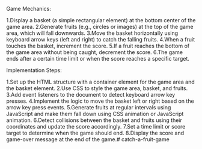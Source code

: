 Game Mechanics:

1.Display a basket (a simple rectangular element) at the bottom center of the game area.
2.Generate fruits (e.g., circles or images) at the top of the game area, which will fall downwards.
3.Move the basket horizontally using keyboard arrow keys (left and right) to catch the falling fruits.
4.When a fruit touches the basket, increment the score.
5.If a fruit reaches the bottom of the game area without being caught, decrement the score.
6.The game ends after a certain time limit or when the score reaches a specific target.

Implementation Steps:

1.Set up the HTML structure with a container element for the game area and the basket element.
2.Use CSS to style the game area, basket, and fruits.
3.Add event listeners to the document to detect keyboard arrow key presses.
4.Implement the logic to move the basket left or right based on the arrow key press events.
5.Generate fruits at regular intervals using JavaScript and make them fall down using CSS animation or JavaScript animation.
6.Detect collisions between the basket and fruits using their coordinates and update the score accordingly.
7.Set a time limit or score target to determine when the game should end.
8.Display the score and game-over message at the end of the game.#   c a t c h - a - f r u i t - g a m e  
 